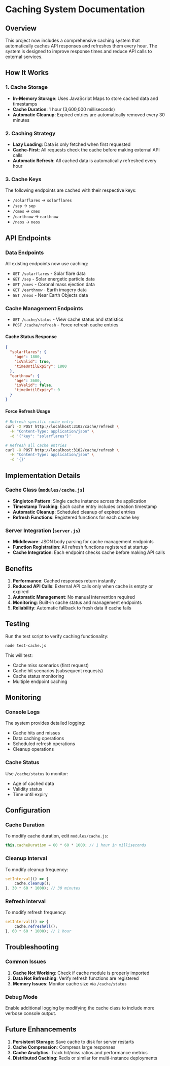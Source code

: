# Caching System Documentation

## Overview
This project now includes a comprehensive caching system that automatically caches API responses and refreshes them every hour. The system is designed to improve response times and reduce API calls to external services.

## How It Works

### 1. Cache Storage
- **In-Memory Storage**: Uses JavaScript Maps to store cached data and timestamps
- **Cache Duration**: 1 hour (3,600,000 milliseconds)
- **Automatic Cleanup**: Expired entries are automatically removed every 30 minutes

### 2. Caching Strategy
- **Lazy Loading**: Data is only fetched when first requested
- **Cache-First**: All requests check the cache before making external API calls
- **Automatic Refresh**: All cached data is automatically refreshed every hour

### 3. Cache Keys
The following endpoints are cached with their respective keys:
- `/solarflares` → `solarflares`
- `/sep` → `sep`
- `/cmes` → `cmes`
- `/earthnow` → `earthnow`
- `/neos` → `neos`

## API Endpoints

### Data Endpoints
All existing endpoints now use caching:
- `GET /solarflares` - Solar flare data
- `GET /sep` - Solar energetic particle data
- `GET /cmes` - Coronal mass ejection data
- `GET /earthnow` - Earth imagery data
- `GET /neos` - Near Earth Objects data

### Cache Management Endpoints
- `GET /cache/status` - View cache status and statistics
- `POST /cache/refresh` - Force refresh cache entries

#### Cache Status Response
```json
{
  "solarflares": {
    "age": 1800,
    "isValid": true,
    "timeUntilExpiry": 1800
  },
  "earthnow": {
    "age": 3600,
    "isValid": false,
    "timeUntilExpiry": 0
  }
}
```

#### Force Refresh Usage
```bash
# Refresh specific cache entry
curl -X POST http://localhost:3102/cache/refresh \
  -H "Content-Type: application/json" \
  -d '{"key": "solarflares"}'

# Refresh all cache entries
curl -X POST http://localhost:3102/cache/refresh \
  -H "Content-Type: application/json" \
  -d '{}'
```

## Implementation Details

### Cache Class (`modules/cache.js`)
- **Singleton Pattern**: Single cache instance across the application
- **Timestamp Tracking**: Each cache entry includes creation timestamp
- **Automatic Cleanup**: Scheduled cleanup of expired entries
- **Refresh Functions**: Registered functions for each cache key

### Server Integration (`server.js`)
- **Middleware**: JSON body parsing for cache management endpoints
- **Function Registration**: All refresh functions registered at startup
- **Cache Integration**: Each endpoint checks cache before making API calls

## Benefits

1. **Performance**: Cached responses return instantly
2. **Reduced API Calls**: External API calls only when cache is empty or expired
3. **Automatic Management**: No manual intervention required
4. **Monitoring**: Built-in cache status and management endpoints
5. **Reliability**: Automatic fallback to fresh data if cache fails

## Testing

Run the test script to verify caching functionality:
```bash
node test-cache.js
```

This will test:
- Cache miss scenarios (first request)
- Cache hit scenarios (subsequent requests)
- Cache status monitoring
- Multiple endpoint caching

## Monitoring

### Console Logs
The system provides detailed logging:
- Cache hits and misses
- Data caching operations
- Scheduled refresh operations
- Cleanup operations

### Cache Status
Use `/cache/status` to monitor:
- Age of cached data
- Validity status
- Time until expiry

## Configuration

### Cache Duration
To modify cache duration, edit `modules/cache.js`:
```javascript
this.cacheDuration = 60 * 60 * 1000; // 1 hour in milliseconds
```

### Cleanup Interval
To modify cleanup frequency:
```javascript
setInterval(() => {
    cache.cleanup();
}, 30 * 60 * 1000); // 30 minutes
```

### Refresh Interval
To modify refresh frequency:
```javascript
setInterval(() => {
    cache.refreshAll();
}, 60 * 60 * 1000); // 1 hour
```

## Troubleshooting

### Common Issues
1. **Cache Not Working**: Check if cache module is properly imported
2. **Data Not Refreshing**: Verify refresh functions are registered
3. **Memory Issues**: Monitor cache size via `/cache/status`

### Debug Mode
Enable additional logging by modifying the cache class to include more verbose console output.

## Future Enhancements

1. **Persistent Storage**: Save cache to disk for server restarts
2. **Cache Compression**: Compress large responses
3. **Cache Analytics**: Track hit/miss ratios and performance metrics
4. **Distributed Caching**: Redis or similar for multi-instance deployments
